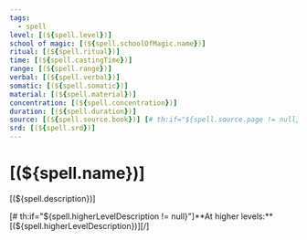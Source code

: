 ```yaml
---
tags:
  - spell
level: [(${spell.level})]
school of magic: [(${spell.schoolOfMagic.name})]
ritual: [(${spell.ritual})]
time: [(${spell.castingTime})]
range: [(${spell.range})]
verbal: [(${spell.verbal})]
somatic: [(${spell.somatic})]
material: [(${spell.material})]
concentration: [(${spell.concentration})]
duration: [(${spell.duration})]
source: [(${spell.source.book})] [# th:if="${spell.source.page != null}"][(${spell.source.page})][/] 
srd: [(${spell.srd})]
---
```

# [(${spell.name})]
[(${spell.description})]

[# th:if="${spell.higherLevelDescription != null}"]**At higher levels:** 
[(${spell.higherLevelDescription})][/]